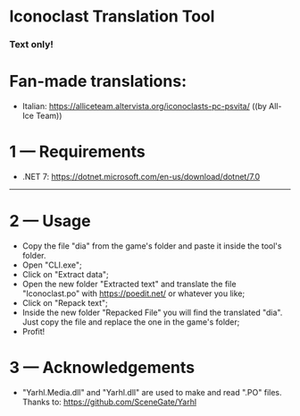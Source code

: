 # Iconoclast Translation Tool
### Text only!

# Fan-made translations:
- Italian: https://alliceteam.altervista.org/iconoclasts-pc-psvita/ ((by All-Ice Team))

# 1 — Requirements
- .NET 7: https://dotnet.microsoft.com/en-us/download/dotnet/7.0

-------------------------------------------------------------------------------------

# 2 — Usage
- Copy the file "dia" from the game's folder and paste it inside the tool's folder.
- Open "CLI.exe";
- Click on "Extract data";
- Open the new folder "Extracted text" and translate the file "Iconoclast.po" with https://poedit.net/ or whatever you like;
- Click on "Repack text";
- Inside the new folder "Repacked File" you will find the translated "dia". Just copy the file and replace the one in the game's folder;
- Profit!

# 3 — Acknowledgements
- "Yarhl.Media.dll" and "Yarhl.dll" are used to make and read ".PO" files. Thanks to: https://github.com/SceneGate/Yarhl
